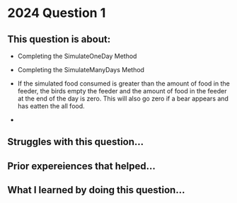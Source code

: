 # 2024 Question 1

## This question is about:

- Completing the SimulateOneDay Method
  
- Completing the SimulateManyDays Method

- If the simulated food consumed is greater than the amount of food in the feeder, the birds empty the
feeder and the amount of food in the feeder at the end of the day is zero. This will also go zero if a bear appears and has eatten the all food. 

-

## Struggles with this question...


## Prior expereiences that helped...


## What I learned by doing this question...


